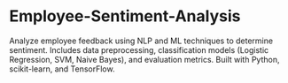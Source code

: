 # Employee-Sentiment-Analysis
Analyze employee feedback using NLP and ML techniques to determine sentiment. Includes data preprocessing, classification models (Logistic Regression, SVM, Naive Bayes), and evaluation metrics. Built with Python, scikit-learn, and TensorFlow.
